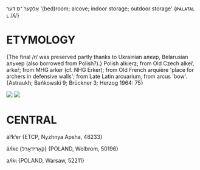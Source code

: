 אַלקער
־ס
דער
'(bed)room; alcove; indoor storage; outdoor storage'
‎{ᴘᴀʟᴀᴛᴀʟ ʟ /ʎ/}

ETYMOLOGY
===========
{The final /r/ was preserved partly thanks to Ukrainian алкир, Belarusian алькер (also borrowed from Polish?).}
Polish alkierz; from Old Czech alkeř, arkeř; from MHG arker (cf. NHG Erker); from Old French arquière 'place for archers in defensive walls'; from Late Latin arcuarium, from arcus 'bow'.
{Astraukh; Bańkowski 9; Brückner 3; Herzog 1964: 75}

![](https://ia802902.us.archive.org/9/items/Yiddish-Dialect-Maps/Herzog3-5-7-MotlenAlker-54.jpg)
![](https://ia802902.us.archive.org/9/items/Yiddish-Dialect-Maps/Herzog7-1-KamerAlker-CompositeOf3-6And3-8-280.jpg)

CENTRAL
========

álʲkʲer {ETCP, Nyzhnya Apsha, 48233}

áʎkɛ {קאָרידאָרל} {POLAND, Wolbrom, 50196}

aʎkɩ {POLAND, Warsaw, 52211}